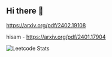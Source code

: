 ## Hi there 👋

<!--
**w25536/w25536** is a ✨ _special_ ✨ repository because its `README.md` (this file) appears on your GitHub profile.



Here are some ideas to get you started:

- 🔭 I’m currently working on ...
- 🌱 I’m currently learning ...
- 👯 I’m looking to collaborate on ...
- 🤔 I’m looking for help with ...
- 💬 Ask me about ...
- 📫 How to reach me: ...
- 😄 Pronouns: ...
- ⚡ Fun fact: ...
-->


https://arxiv.org/pdf/2402.19108

hisam - https://arxiv.org/pdf/2401.17904


![Leetcode Stats](https://leetcard.jacoblin.cool/w25536?theme=light)
